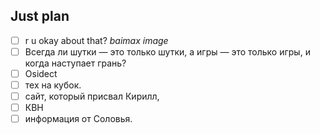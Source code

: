 ## Just plan
- [ ] r u okay about that? *baimax image*
- [ ] Всегда ли шутки — это только шутки, а игры — это только игры, и когда наступает грань?
- [ ] Osidect 
- [ ] тех на кубок.
- [ ] сайт, который присвал Кирилл,
- [ ] КВН 
- [ ] информация от Соловья.
